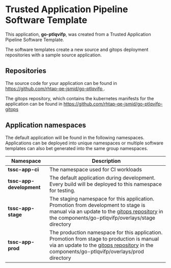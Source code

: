 # Trusted Application Pipeline Software Template

This application, **go-ptlqvifp**, was created from a Trusted Application Pipeline Software Template.

The software templates create a new source and gitops deployment repositories with a sample source application. 

## Repositories

The source code for your application can be found in [https://github.com/rhtap-qe-jsmid/go-ptlqvifp ](https://github.com/rhtap-qe-jsmid/go-ptlqvifp ).
 
The gitops repository, which contains the kubernetes manifests for the application can be found in 
[https://github.com/rhtap-qe-jsmid/go-ptlqvifp-gitops ](https://github.com/rhtap-qe-jsmid/go-ptlqvifp-gitops ) 

## Application namespaces 

The default application will be found in the following namespaces. Applications can be deployed into unique namespaces or multiple software templates can also bet generated into the same group namespaces.  

|  Namespace   |  Description   |  
| -------- | -------- |
| **tssc-app-ci** | The namespace used for CI workloads |
| **tssc-app-development** | The default application during development. Every build will be deployed to this namespace for testing. |
| **tssc-app-stage** | The staging namespace for this application. Promotion from development to stage is manual via an update to the [gitops repository](https://github.com/rhtap-qe-jsmid/go-ptlqvifp-gitops ) in the components/go-ptlqvifp/overlays/stage directory |
| **tssc-app-prod** | The production namespace for this application. Promotion from stage to production is manual via an update to the [gitops repository](https://github.com/rhtap-qe-jsmid/go-ptlqvifp-gitops ) in the components/go-ptlqvifp/overlays/prod directory |